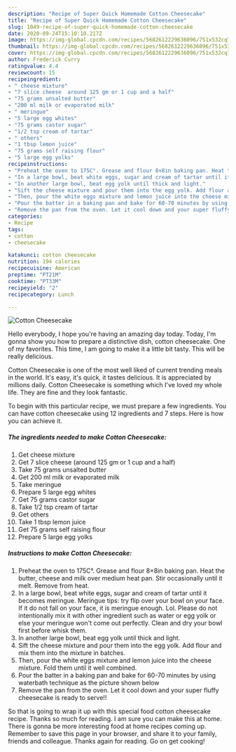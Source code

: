 ```yaml
---
description: "Recipe of Super Quick Homemade Cotton Cheesecake"
title: "Recipe of Super Quick Homemade Cotton Cheesecake"
slug: 1049-recipe-of-super-quick-homemade-cotton-cheesecake
date: 2020-09-24T15:10:10.217Z
image: https://img-global.cpcdn.com/recipes/5682612229636096/751x532cq70/cotton-cheesecake-recipe-main-photo.jpg
thumbnail: https://img-global.cpcdn.com/recipes/5682612229636096/751x532cq70/cotton-cheesecake-recipe-main-photo.jpg
cover: https://img-global.cpcdn.com/recipes/5682612229636096/751x532cq70/cotton-cheesecake-recipe-main-photo.jpg
author: Frederick Curry
ratingvalue: 4.4
reviewcount: 15
recipeingredient:
- " cheese mixture"
- "7 slice cheese  around 125 gm or 1 cup and a half"
- "75 grams unsalted butter"
- "200 ml milk or evaporated milk"
- " meringue"
- "5 large egg whites"
- "75 grams castor sugar"
- "1/2 tsp cream of tartar"
- " others"
- "1 tbsp lemon juice"
- "75 grams self raising flour"
- "5 large egg yolks"
recipeinstructions:
- "Preheat the oven to 175C°. Grease and flour 8×8in baking pan. Heat the butter, cheese and milk over medium heat pan. Stir occasionally until it melt. Remove from heat."
- "In a large bowl, beat white eggs, sugar and cream of tartar until it becomes meringue. Meringue tips: try flip over your bowl on your face. If it do not fall on your face, it is meringue enough. Lol. Please do not intentionally mix it with other ingredient such as water or egg yolk or else your meringue won&#39;t come out perfectly. Clean and dry your bowl first before whisk them."
- "In another large bowl, beat egg yolk until thick and light."
- "Sift the cheese mixture and pour them into the egg yolk. Add flour and mix them into the mixture in batches."
- "Then, pour the white eggs mixture and lemon juice into the cheese mixture. Fold them until it well combined."
- "Pour the batter in a baking pan and bake for 60-70 minutes by using waterbath technique as the picture shown below"
- "Remove the pan from the oven. Let it cool down and your super fluffy cheesecake is ready to serve!!"
categories:
- Recipe
tags:
- cotton
- cheesecake

katakunci: cotton cheesecake 
nutrition: 194 calories
recipecuisine: American
preptime: "PT21M"
cooktime: "PT33M"
recipeyield: "2"
recipecategory: Lunch

---
```



![Cotton Cheesecake](https://img-global.cpcdn.com/recipes/5682612229636096/751x532cq70/cotton-cheesecake-recipe-main-photo.jpg)

Hello everybody, I hope you're having an amazing day today. Today, I'm gonna show you how to prepare a distinctive dish, cotton cheesecake. One of my favorites. This time, I am going to make it a little bit tasty. This will be really delicious.



Cotton Cheesecake is one of the most well liked of current trending meals in the world. It's easy, it's quick, it tastes delicious. It is appreciated by millions daily. Cotton Cheesecake is something which I've loved my whole life. They are fine and they look fantastic.


To begin with this particular recipe, we must prepare a few ingredients. You can have cotton cheesecake using 12 ingredients and 7 steps. Here is how you can achieve it.

<!--inarticleads1-->

##### The ingredients needed to make Cotton Cheesecake:

1. Get  cheese mixture
1. Get 7 slice cheese  (around 125 gm or 1 cup and a half)
1. Take 75 grams unsalted butter
1. Get 200 ml milk or evaporated milk
1. Take  meringue
1. Prepare 5 large egg whites
1. Get 75 grams castor sugar
1. Take 1/2 tsp cream of tartar
1. Get  others
1. Take 1 tbsp lemon juice
1. Get 75 grams self raising flour
1. Prepare 5 large egg yolks




<!--inarticleads2-->

##### Instructions to make Cotton Cheesecake:

1. Preheat the oven to 175C°. Grease and flour 8×8in baking pan. Heat the butter, cheese and milk over medium heat pan. Stir occasionally until it melt. Remove from heat.
1. In a large bowl, beat white eggs, sugar and cream of tartar until it becomes meringue. Meringue tips: try flip over your bowl on your face. If it do not fall on your face, it is meringue enough. Lol. Please do not intentionally mix it with other ingredient such as water or egg yolk or else your meringue won&#39;t come out perfectly. Clean and dry your bowl first before whisk them.
1. In another large bowl, beat egg yolk until thick and light.
1. Sift the cheese mixture and pour them into the egg yolk. Add flour and mix them into the mixture in batches.
1. Then, pour the white eggs mixture and lemon juice into the cheese mixture. Fold them until it well combined.
1. Pour the batter in a baking pan and bake for 60-70 minutes by using waterbath technique as the picture shown below
1. Remove the pan from the oven. Let it cool down and your super fluffy cheesecake is ready to serve!!




So that is going to wrap it up with this special food cotton cheesecake recipe. Thanks so much for reading. I am sure you can make this at home. There is gonna be more interesting food at home recipes coming up. Remember to save this page in your browser, and share it to your family, friends and colleague. Thanks again for reading. Go on get cooking!
